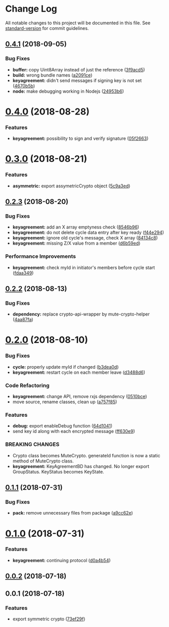 # Change Log

All notable changes to this project will be documented in this file. See [standard-version](https://github.com/conventional-changelog/standard-version) for commit guidelines.

<a name="0.4.1"></a>
## [0.4.1](https://github.com/coast-team/mute-crypto/compare/v0.4.0...v0.4.1) (2018-09-05)


### Bug Fixes

* **buffer:** copy Uint8Array instead of just the reference ([3f9acd5](https://github.com/coast-team/mute-crypto/commit/3f9acd5))
* **build:** wrong bundle names ([a2091ce](https://github.com/coast-team/mute-crypto/commit/a2091ce))
* **keyagreement:** didn't send messages if signing key is not set ([4670b5b](https://github.com/coast-team/mute-crypto/commit/4670b5b))
* **node:** make debugging working in Nodejs ([24953b6](https://github.com/coast-team/mute-crypto/commit/24953b6))



<a name="0.4.0"></a>
# [0.4.0](https://github.com/coast-team/mute-crypto/compare/v0.3.0...v0.4.0) (2018-08-28)


### Features

* **keyagreement:** possibility to sign and verify signature ([05f2663](https://github.com/coast-team/mute-crypto/commit/05f2663))



<a name="0.3.0"></a>
# [0.3.0](https://github.com/coast-team/mute-crypto/compare/v0.2.3...v0.3.0) (2018-08-21)


### Features

* **asymmetric:** export assymetricCrypto object ([5c9a3ed](https://github.com/coast-team/mute-crypto/commit/5c9a3ed))



<a name="0.2.3"></a>
## [0.2.3](https://github.com/coast-team/mute-crypto/compare/v0.2.2...v0.2.3) (2018-08-20)


### Bug Fixes

* **keyagreement:** add an X array emptyness check ([8546b96](https://github.com/coast-team/mute-crypto/commit/8546b96))
* **keyagreement:** do not delete cycle data entry after key ready ([f44e294](https://github.com/coast-team/mute-crypto/commit/f44e294))
* **keyagreement:** ignore old cycle's message, check X array ([84134c8](https://github.com/coast-team/mute-crypto/commit/84134c8))
* **keyagreement:** missing Z/X value from a member ([d6b59ed](https://github.com/coast-team/mute-crypto/commit/d6b59ed))


### Performance Improvements

* **keyagreement:** check myId in initiator's members before cycle start ([fdaa349](https://github.com/coast-team/mute-crypto/commit/fdaa349))



<a name="0.2.2"></a>
## [0.2.2](https://github.com/coast-team/mute-crypto/compare/v0.2.0...v0.2.2) (2018-08-13)


### Bug Fixes

* **dependency:** replace crypto-api-wrapper by mute-crypto-helper ([4aa87fa](https://github.com/coast-team/mute-crypto/commit/4aa87fa))



<a name="0.2.0"></a>
# [0.2.0](https://github.com/coast-team/mute-crypto/compare/v0.1.1...v0.2.0) (2018-08-10)


### Bug Fixes

* **cycle:** properly update myId if changed ([b3dea0d](https://github.com/coast-team/mute-crypto/commit/b3dea0d))
* **keyagreement:** restart cycle on each member leave ([d3488d6](https://github.com/coast-team/mute-crypto/commit/d3488d6))


### Code Refactoring

* **keyagreement:** change API, remove rxjs dependency ([0510bce](https://github.com/coast-team/mute-crypto/commit/0510bce))
* move source, rename classes, clean up ([a757f85](https://github.com/coast-team/mute-crypto/commit/a757f85))


### Features

* **debug:** export enableDebug function ([64d1041](https://github.com/coast-team/mute-crypto/commit/64d1041))
* send key id along with each encrypted message ([ff630e9](https://github.com/coast-team/mute-crypto/commit/ff630e9))


### BREAKING CHANGES

* Crypto class becomes MuteCrypto. generateId function is now a static method of
MuteCrypto class.
* **keyagreement:** KeyAgreementBD has changed. No longer export GroupStatus. KeyStatus becomes
KeyState.



<a name="0.1.1"></a>
## [0.1.1](https://github.com/coast-team/mute-crypto/compare/v0.1.0...v0.1.1) (2018-07-31)


### Bug Fixes

* **pack:** remove unnecessary files from package ([a9cc62e](https://github.com/coast-team/mute-crypto/commit/a9cc62e))



<a name="0.1.0"></a>
# [0.1.0](https://github.com/coast-team/mute-crypto/compare/v0.0.2...v0.1.0) (2018-07-31)


### Features

* **keyagreement:** continuing protocol ([d0a4b54](https://github.com/coast-team/mute-crypto/commit/d0a4b54))



<a name="0.0.2"></a>
## [0.0.2](https://github.com/coast-team/mute-crypto/compare/v0.0.1...v0.0.2) (2018-07-18)



<a name="0.0.1"></a>
## 0.0.1 (2018-07-18)


### Features

* export symmetric crypto ([73ef29f](https://github.com/coast-team/mute-crypto/commit/73ef29f))
